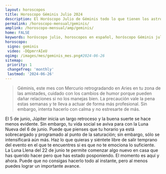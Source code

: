 ```yaml
---
layout: horoscopos
title: Horoscopo Géminis Julio 2024
description: El Horóscopo Julio de Géminis todo lo que tienen los astros preparados para este mes, amor, trabajo, familia. Todo sobre astrologia, tarot, predicciones. Horoscopo gratis en español, predicciones y astrología.
permalink: /horoscopo-mensual/geminis/
amplink: /horoscopo-mensual/amp/geminis/
home: FALSE
keywords: horóscopo julio, horoscopos en español, horóscopo Géminis julio , horóscopo esperanza gracia, horoscop, horóscopos gratis, horoscopo Géminis, Tarot, Astrologia, Zodíaco, Géminis, horoscopo gratis, horoscopo del mes 
horoscopo:
 signo: geminis
 video: -DQpmrrAIeU
ogimg: /images/mes/geminis_mes.png#2024-06-26
sitemap:
 priority: 1
 changefreq: 'monthly'
 lastmod: '2024-06-26'
---
```



 > Géminis, este mes con Mercurio retrogradando en Aries en tu zona de las amistades, cuidado con los cambios de humor porque pueden dañar relaciones si no los manejas bien. La precaución vale la pena estas semanas y te lleva a actuar de forma más profesional. Sin embargo, intenta hacerlo con calma y no estresarte de más.



El 5 de junio, Júpiter inicia un largo retroceso y la buena suerte se hace menos evidente. Sin embargo, tu vida social se aviva para con la Luna Nueva del 6 de junio. Puede que pienses que tu horario ya está sobrecargado y programado al punto de la saturación; sin embargo, sólo se intensificará aún más. Haz lo que quieras y siéntete libre de salir temprano del evento en el que te encuentres si es que no te emociona lo suficiente. La Luna Llena del 22 de junio te permite comenzar algo nuevo en casa que has querido hacer pero que has estado posponiendo. El momento es aquí y ahora. Puede que no consigas hacerlo todo al instante, pero al menos puedes lograr un importante avance. 